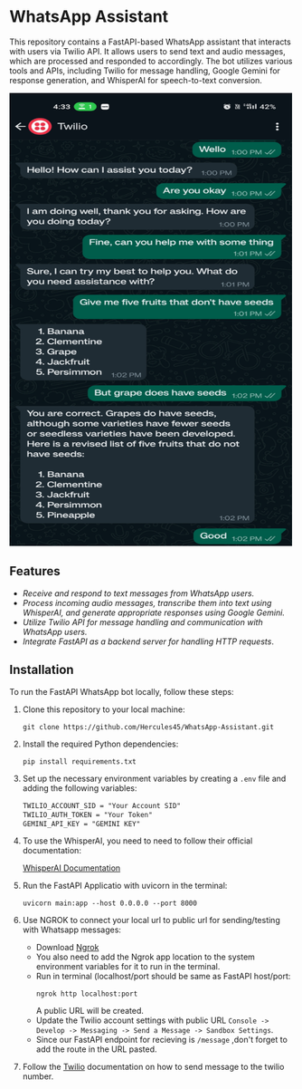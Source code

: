 # WhatsApp Assistant

This repository contains a FastAPI-based WhatsApp assistant that interacts with users via Twilio API. It allows users to send text and audio messages, which are processed and responded to accordingly.
The bot utilizes various tools and APIs, including Twilio for message handling, Google Gemini for response generation, and WhisperAI for speech-to-text conversion.

<img src="https://github.com/Hercules45/WhatsApp-Assistant/blob/master/whatsapp-sample%5B1%5D.jpg" alt="FastAPI WhatsApp Bot" width="500" height="800">


## Features

- _Receive and respond to text messages from WhatsApp users._
- _Process incoming audio messages, transcribe them into text using WhisperAI, and generate appropriate responses using Google Gemini._
- _Utilize Twilio API for message handling and communication with WhatsApp users._
- _Integrate FastAPI as a backend server for handling HTTP requests_.

## Installation

To run the FastAPI WhatsApp bot locally, follow these steps:

1. Clone this repository to your local machine:   
   ```
   git clone https://github.com/Hercules45/WhatsApp-Assistant.git
    ```

3. Install the required Python dependencies:
    ```
    pip install requirements.txt
    ```

5. Set up the necessary environment variables by creating a ` .env ` file and adding the following variables:
    ```
    TWILIO_ACCOUNT_SID = "Your Account SID"
    TWILIO_AUTH_TOKEN = "Your Token"
    GEMINI_API_KEY = "GEMINI KEY"
    ```
    
6. To use the WhisperAI, you need to need to follow their official documentation:

    [WhisperAI Documentation](https://github.com/openai/whisper)


7. Run the FastAPI Applicatio with uvicorn in the terminal:
   ```
   uvicorn main:app --host 0.0.0.0 --port 8000
   ```
   
8. Use NGROK to connect your local url to public url for sending/testing with Whatsapp messages:
   - Download [Ngrok](https://ngrok.com/download)
   - You also need to add the Ngrok app location to the system environment variables for it to run in the terminal.
   - Run in terminal (localhost/port should be same as FastAPI host/port:
     ```
     ngrok http localhost:port
     ```
     A public URL will be created.
   - Update the Twilio account settings with public URL ` Console -> Develop -> Messaging -> Send a Message -> Sandbox Settings `.
   -  Since our FastAPI endpoint for recieving is ` /message ` ,don't forget to add the route in the URL pasted.


9. Follow the [Twilio](https://twilio.com) documentation on how to send message to the twilio number.

  
